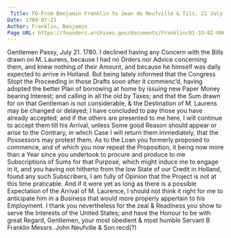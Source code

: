 ```yaml
---
 Title: FO-From Benjamin Franklin to Jean de Neufville & fils, 21 July 1780
Date: 1780-07-21
Author: Franklin, Benjamin
Page URL: https://founders.archives.gov/documents/Franklin/01-33-02-0069
---
```


Gentlemen
Passy, July 21. 1780.
I declined having any Concern with the Bills drawn on M. Laurens, because I had no Orders nor Advice concerning them, and knew nothing of their Amount, and because he himself was daily expected to arrive in Holland. But being lately informed that the Congress Stopt the Proceeding in those Drafts soon after it commenc’d, having adopted the better Plan of borrowing at home by issuing new Paper Money bearing Interest; and calling in all the old by Taxes; and that the Sum drawn for on that Gentleman is not considerable, & the Destination of M. Laurens may be changed or delayed; I have concluded to pay those you have already accepted; and if the others are presented to me here, I will continue to accept them till his Arrival, unless Some good Reason should appear or arise to the Contrary, in which Case I will return them immediately, that the Possessors may protest them.
As to the Loan you formerly proposed to commence, and of which you now repeat the Proposition, it being now more than a Year since you undertook to procure and produce to me Subscriptions of Sums for that Purpose, which might induce me to engage in it, and you having not hitherto from the low State of our Credit in Holland, found any such Subscribers, I am fully of Opinion that the Project is not at this time praticable. And if it were yet as long as there is a possible Expectation of the Arrival of M. Laurence, I should not think it right for me to anticipate him in a Business that would more properly appertain to his Employment. I thank you nevertheless for the zeal & Readiness you show to serve the Interests of the United States; and have the Honour to be with great Regard, Gentlemen, your most obedient & most humble Servant
B Franklin
Messrs. John Neufville & Son.recd(?)

